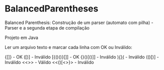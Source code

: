 # BalancedParentheses
Balanced Parenthesis: Construção de um parser (automato com pilha) - Parser e a segunda etapa de compilação

Projeto em Java

Ler um arquivo texto e marcar cada linha com OK ou Inválido:

{[]} - OK
([)] - Inválido
[{()()}[]] - OK
{}()[()]] - Inválido
)[{}]()( - Inválido
(()[)] - Inválido
<<[]()>> - Válido
<<()[<>}> - Inválido

